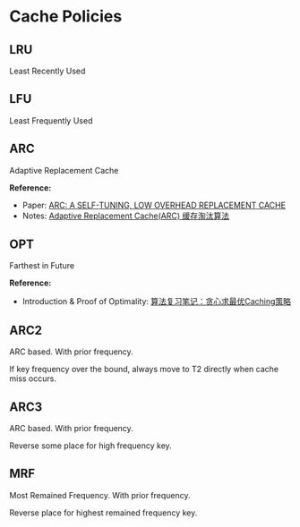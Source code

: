 # Cache Policies

## LRU
Least Recently Used

## LFU
Least Frequently Used

## ARC
Adaptive Replacement Cache

**Reference:** 
- Paper: [ARC: A SELF-TUNING, LOW OVERHEAD REPLACEMENT CACHE](https://www.usenix.org/conference/fast-03/arc-self-tuning-low-overhead-replacement-cache)
- Notes: [Adaptive Replacement Cache(ARC) 缓存淘汰算法](https://zhuanlan.zhihu.com/p/522306900)

## OPT

Farthest in Future

**Reference:**
- Introduction & Proof of Optimality: [算法复习笔记：贪心求最优Caching策略](https://blog.macromogic.xyz/2020/06/15/ff-cache/)

## ARC2
ARC based. With prior frequency.

If key frequency over the bound, always move to T2 directly when cache miss occurs.

## ARC3
ARC based. With prior frequency.

Reverse some place for high frequency key.

## MRF
Most Remained Frequency. With prior frequency.

Reverse place for highest remained frequency key.


